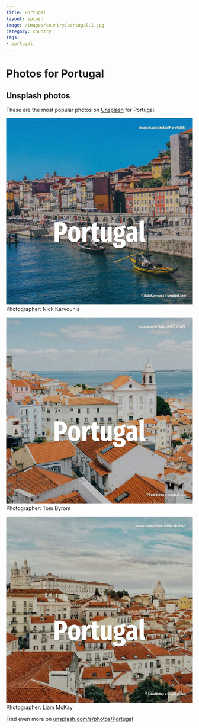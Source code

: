 ```yaml
---
title: Portugal
layout: splash
image: /images/country/portugal.1.jpg
category: country
tags:
- portugal
---
```

# Photos for Portugal
 
## Unsplash photos
These are the most popular photos on [Unsplash](https://unsplash.com) for Portugal.
 
![Portugal](/images/country/portugal.1.jpg)
Photographer:  Nick Karvounis
 
![Portugal](/images/country/portugal.2.jpg)
Photographer:  Tom Byrom
 
![Portugal](/images/country/portugal.3.jpg)
Photographer:  Liam McKay
 
Find even more on [unsplash.com/s/photos/Portugal](https://unsplash.com/s/photos/Portugal)
 
